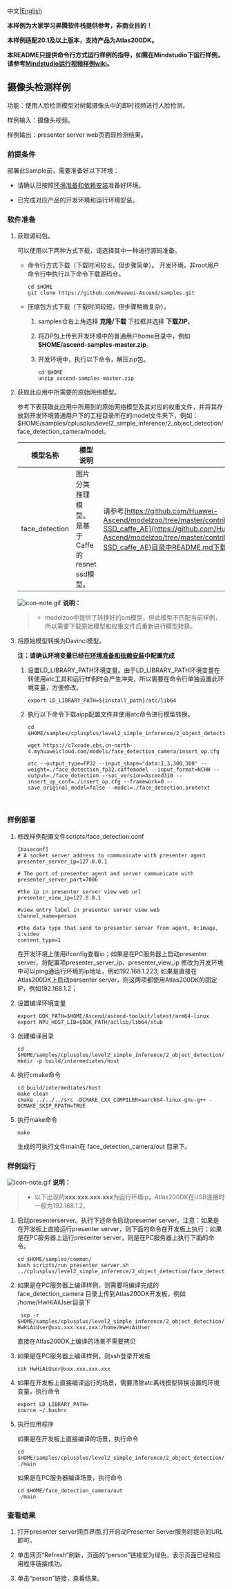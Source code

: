 中文|[English](README.md)

**本样例为大家学习昇腾软件栈提供参考，非商业目的！**

**本样例适配20.1及以上版本，支持产品为Atlas200DK。**

**本README只提供命令行方式运行样例的指导，如需在Mindstudio下运行样例，请参考[Mindstudio运行视频样例wiki](https://github.com/Huawei-Ascend/samples/wikis/Mindstudio%E8%BF%90%E8%A1%8C%E8%A7%86%E9%A2%91%E6%A0%B7%E4%BE%8B?sort_id=3170138)。**

## 摄像头检测样例

功能：使用人脸检测模型对树莓摄像头中的即时视频进行人脸检测。

样例输入：摄像头视频。

样例输出：presenter server web页面现检测结果。


### 前提条件

部署此Sample前，需要准备好以下环境：

- 请确认已按照[环境准备和依赖安装](../../../environment)准备好环境。

- 已完成对应产品的开发环境和运行环境安装。

### 软件准备

1. 获取源码包。

   可以使用以下两种方式下载，请选择其中一种进行源码准备。

    - 命令行方式下载（下载时间较长，但步骤简单）。 开发环境，非root用户命令行中执行以下命令下载源码仓。   
      
       ```
       cd $HOME
       git clone https://github.com/Huawei-Ascend/samples.git       
       ```
       
    - 压缩包方式下载（下载时间较短，但步骤稍微复杂）。   
        1. samples仓右上角选择 **克隆/下载** 下拉框并选择 **下载ZIP**。   
        
        2. 将ZIP包上传到开发环境中的普通用户home目录中，例如 **$HOME/ascend-samples-master.zip**。   
        
        3. 开发环境中，执行以下命令，解压zip包。   
           
            ```
            cd $HOME
            unzip ascend-samples-master.zip
            
            ```
            

2. 获取此应用中所需要的原始网络模型。

    参考下表获取此应用中所用到的原始网络模型及其对应的权重文件，并将其存放到开发环境普通用户下的工程目录所在的model文件夹下，例如：$HOME/samples/cplusplus/level2_simple_inference/2_object_detection/face_detection_camera/model。

    |  **模型名称**  |  **模型说明**  |  **模型下载路径**  |
    |---|---|---|
    |  face_detection| 图片分类推理模型。是基于Caffe的resnet ssd模型。 |  请参考[https://github.com/Huawei-Ascend/modelzoo/tree/master/contrib/TensorFlow/Research/cv/facedetection/ATC_resnet10-SSD_caffe_AE](https://github.com/Huawei-Ascend/modelzoo/tree/master/contrib/TensorFlow/Research/cv/facedetection/ATC_resnet10-SSD_caffe_AE)目录中README.md下载原始模型章节下载模型和权重文件。 |

    ![](https://images.gitee.com/uploads/images/2020/1106/160652_6146f6a4_5395865.gif "icon-note.gif") **说明：**  

    > - modelzoo中提供了转换好的om模型，但此模型不匹配当前样例，所以需要下载原始模型和权重文件后重新进行模型转换。

3. 将原始模型转换为Davinci模型。
   
    **注：请确认环境变量已经在[环境准备和依赖安装](../../../environment)中配置完成**

    1. 设置LD_LIBRARY_PATH环境变量。由于LD_LIBRARY_PATH环境变量在转使用atc工具和运行样例时会产生冲突，所以需要在命令行单独设置此环境变量，方便修改。

        ```
        export LD_LIBRARY_PATH=${install_path}/atc/lib64
        ```

        

    2. 执行以下命令下载aipp配置文件并使用atc命令进行模型转换。

        ```
        cd $HOME/samples/cplusplus/level2_simple_inference/2_object_detection/face_detection_camera/model
        
        wget https://c7xcode.obs.cn-north-4.myhuaweicloud.com/models/face_detection_camera/insert_op.cfg  
        
        atc --output_type=FP32 --input_shape="data:1,3,300,300" --weight=./face_detection_fp32.caffemodel --input_format=NCHW --output=./face_detection --soc_version=Ascend310 --insert_op_conf=./insert_op.cfg --framework=0 --save_original_model=false --model=./face_detection.prototxt
        ```
        
        ​    

### 样例部署

1. 修改样例配置文件scripts/face_detection.conf

    ```
    [baseconf]
    # A socket server address to communicate with presenter agent
    presenter_server_ip=127.0.0.1
    
    # The port of presenter agent and server communicate with
    presenter_server_port=7006
    
    #the ip in presenter server view web url
    presenter_view_ip=127.0.0.1
    
    #view entry label in presenter server view web
    channel_name=person
    
    #the data type that send to presenter server from agent, 0:image, 1:video
    content_type=1
    ```

    在开发环境上使用ifconfig查看ip；如果是在PC服务器上启动presenter server，将配置项presenter_server_ip、presenter_view_ip 修改为开发环境中可以ping通运行环境的ip地址，例如192.168.1.223; 如果是直接在Atlas200DK上启动persenter server，则这两项都使用Atlas200DK的固定IP，例如192.168.1.2；
    

2. 设置编译环境变量

     ```
     export DDK_PATH=$HOME/Ascend/ascend-toolkit/latest/arm64-linux 
     export NPU_HOST_LIB=$DDK_PATH/acllib/lib64/stub   
     ```

     

3. 创建编译目录

    ```
    cd $HOME/samples/cplusplus/level2_simple_inference/2_object_detection/face_detection_camera
    mkdir -p build/intermediates/host
    ```

    

4. 执行cmake命令

      ```
      cd build/intermediates/host  
      make clean   
      cmake ../../../src -DCMAKE_CXX_COMPILER=aarch64-linux-gnu-g++ -DCMAKE_SKIP_RPATH=TRUE
      ```

      

5. 执行make命令

    ```
    make
    ```

    生成的可执行文件main在 face_detection_camera/out 目录下。

    

### 样例运行

![](https://images.gitee.com/uploads/images/2020/1106/160652_6146f6a4_5395865.gif "icon-note.gif") **说明：**  
> - 以下出现的**xxx.xxx.xxx.xxx**为运行环境ip，Atlas200DK在USB连接时一般为192.168.1.2。

1. 启动presenterserver。执行下述命令启动presenter server。注意：如果是在开发板上直接运行presenter server，则下面的命令在开发板上执行；如果是在PC服务器上运行presenter server，则是在PC服务器上执行下面的命令。

    ```
    cd $HOME/samples/common/  
    bash scripts/run_presenter_server.sh ../cplusplus/level2_simple_inference/2_object_detection/face_detection_camera/scripts/face_detection.conf   
    ```

    

2. 如果是在PC服务器上编译样例，则需要将编译完成的 face_detection_camera 目录上传到Atlas200DK开发板，例如 /home/HwHiAiUser目录下 

    ```
     scp -r $HOME/samples/cplusplus/level2_simple_inference/2_object_detection/face_detection_camera HwHiAiUser@xxx.xxx.xxx.xxx:/home/HwHiAiUser
    ```

    直接在Atlas200DK上编译的场景不需要拷贝

    

3. 如果是在PC服务器上编译样例，则ssh登录开发板

    ```
    ssh HwHiAiUser@xxx.xxx.xxx.xxx
    ```

    

4. 如果在开发板上直接编译运行的场景，需要清除atc离线模型转换设置的环境变量，执行命令

    ```
    export LD_LIBRARY_PATH=   
    source ~/.bashrc    
    ```

    

5. 执行应用程序

    如果是在开发板上直接编译的场景，执行命令

    ```
    cd $HOME/samples/cplusplus/level2_simple_inference/2_object_detection/face_detection_camera/out
    ./main
    ```

    如果是在PC服务器编译场景，执行命令

    ```
    cd $HOME/face_detection_camera/out
    ./main
    ```

    

### 查看结果

1. 打开presenter server网页界面,打开启动Presenter Server服务时提示的URL即可。

2. 单击网页“Refresh“刷新，页面的“person”链接变为绿色，表示页面已经和应用程序链接成功。

3. 单击“person”链接，查看结果。

